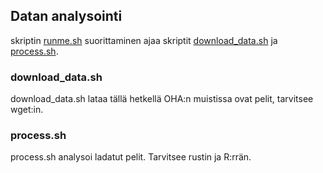 ## Datan analysointi
skriptin [runme.sh](runme.sh) suorittaminen ajaa skriptit [download_data.sh](download_data.sh) ja [process.sh](process.sh).

### download_data.sh
download_data.sh lataa tällä hetkellä OHA:n muistissa ovat pelit, tarvitsee wget:in.

### process.sh
process.sh analysoi ladatut pelit. Tarvitsee rustin ja R:rrän.